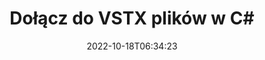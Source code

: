 ---
############################# Static ############################
layout: "auto-gen-merger"
date: 2022-10-18T06:34:23
draft: false
otherformats: html mht mhtml odp ods odt one otp ott pdf pps ppsx ppt pptx rtf tex

############################# Head ############################
head_title: "Dołącz do VSTX plików w C# | VSTX Połączenie"
head_description: "Połącz wiele plików VSTX w jeden plik za pomocą interfejsu API łączenia dokumentów C# .NET. Połącz określone strony lub zakresy stron, od różnych dokumentów do jednego dokumentu."

############################# Header ############################
title: "Dołącz do VSTX plików w C#"
description: "Dołącz do VSTX za pomocą kilku linijek kodu .NET."
bg_image: "https://cms.admin.containerize.com/templates/aspose/App_Themes/V3/images/bg/header1.png"
bg_overlay: false
button:
    enable: true
    icon: "fas fa-arrow-down"
    label: "Pobierz darmową wersję próbną"
    link: "https://downloads.groupdocs.com/merger/net"

############################# SubMenu ############################
submenu:
    enable: true

    left:
        img_alt: "GroupDocs.Merger for .NET"
        image: "https://cms.admin.containerize.com/templates/groupdocs/images/product-logos/90x90-noborder/groupdocs-merger-net.png"
        product: "GroupDocs.Merger"
        platform: ".NET"

    middle:
        button:

            # button loop
            - link: "https://apireference.groupdocs.com/merger/net"
              text: "Dokumentacja API"

            # button loop
            - link: "https://github.com/groupdocs-merger"
              text: "Przykłady kodu"

            # button loop
            - link: "https://products.groupdocs.app/merger/family"
              text: "Prezentacje na żywo"

            # button loop
            - link: "https://purchase.groupdocs.com/pricing/merger/net"
              text: "cennik"

    right:
        link_download: "https://downloads.groupdocs.com/merger"
        link_learn: "https://docs.groupdocs.com/merger/net"
        link_buy: "https://purchase.groupdocs.com"

############################# About ############################
about:
    enable: true
    title: "Informacje o interfejsie API GroupDocs.Merger for .NET"
    content: |
        [GroupDocs.Merger for .NET](/pl/merger/net/) zapewnia wygodne rozwiązanie do łączenia wielu plików PDF, pakietu Microsoft Office (Word, Excel, PowerPoint, OneNote), OpenDocument, HTML, obrazów i wiele innych dokumentów w jednym pliku w aplikacjach .NET. GroupDocs.Merger zaoszczędzi Ci wiele wysiłku, ponieważ możesz dołączyć do dokumentów VSTX - nie ma potrzeby instalowania żadnego oprogramowania innych firm, aplikacji komputerowych ani wtyczek. Teraz nie musisz tracić czasu i ręcznie dołączać pliki! Misją GroupDocs jest zapewnienie najwyższej jakości i uproszczenie przepływów pracy przy przetwarzaniu dokumentów.
        
        GroupDocs.Merger API to właściwy wybór dla rozwiązań korporacyjnych, które potrzebują funkcji łączenia plików. Te interfejsy API są dobrze obsługiwane we wszystkich głównych systemach operacyjnych i platformach, w tym .NET Framework, .NET Standard, .NET Core, Mono.

############################# Steps ############################
steps:
    enable: true
    title_left: "Jak dołączyć do wielu plików VSTX"
    content_left: |
        [GroupDocs.Merger for .NET](/pl/merger/net/) ułatwia programistom .NET dołączenie do dwóch lub więcej plików VSTX w ich aplikacjach poprzez zaimplementowanie kilka prostych kroków.
        
        * Utwórz nową instancję **Scalanie** i przekaż ścieżkę dokumentu źródłowego jako parametr konstruktora.
        * Wywołaj **Join** klasy **Merger** i przekaż drugą ścieżkę dokumentu źródłowego.
        * Wywołaj **Save** klasy **Scalanie**, aby zapisać scalony dokument.

    title_right: "wymagania systemowe"
    content_right: |
        Interfejsy API GroupDocs.Merger for .NET są obsługiwane na wszystkich głównych platformach i systemach operacyjnych. Przed wykonaniem poniższego kodu upewnij się, że masz zainstalowane w systemie następujące wymagania wstępne.

        * Systemy operacyjne: Microsoft Windows, Linux, MacOS
        * Środowiska programistyczne: Visual Studio, Xamarin, MonoDevelop
        * Ramy: .NET Framework, .NET Standard, .NET Core, Mono
        * Pobierz najnowszą wersję GroupDocs.Merger for .NET z [NuGet](https://www.nuget.org/packages/groupdocs.merger)
         
    code: |
     {{% merger/additional-styles %}}
     {{< merger/code-merger title="Jak dołączyć do plików VSTX przy użyciu przykładowego kodu C#">}}

        ```csharp    
        // Dołącz do plików VSTX za pomocą GroupDocs.Merger API
        // Utwórz wystąpienie połączenia z wejściowym dokumentem VSTX
        using (Merger merger = new Merger("input1.vstx"))
          {
            // Wywołaj metodę Join instancji klasy Merger i przekaż drugą ścieżkę dokumentu źródłowego
            merger.Join("input2.vstx");
    
            // Wywołaj metodę Save instancji klasy Merger, aby zapisać scalony dokument
            merger.Save("merged-file.vstx");
          }
        ```
     {{< /merger/code-merger >}}

############################# Demos ############################
demos:
    enable: true
    title: "Prezentacje na żywo — aplikacja online do dołączania do dokumentów"
    content: |
       Dołącz teraz do więcej niż jednego VSTX plików, odwiedzając stronę [GroupDocs.Merger Live Demos](https://products.groupdocs.app/merger/vstx).
       Demo na żywo ma następujące zalety.
        
############################# About Formats ############################
about_formats:
    enable: true

############################# More Formats ############################
more_formats:
    enable: true
    title: "Dołączanie do innych formatów dokumentów"
    content: |
        .NET interfejs API łączenia dokumentów dla formatów plików i obrazów. Połącz niektóre z popularnych formatów dokumentów, jak podano poniżej.

############################# Back to top ###############################
back_to_top:
    enable: true
---